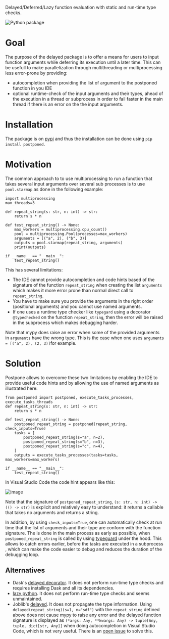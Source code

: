 Delayed/Deferred/Lazy function evaluation with static and run-time type checks.

![Python package](https://github.com/martinResearch/postponed/workflows/Python%20package/badge.svg)

# Goal

The purpose of the delayed package is to offer a means for users to input function arguments while deferring its execution until a later time.
This can be usefull to make parallelization through multithreading or multiprocessing less error-prone
by providing:
* autocompletion when providing the list of argument to the postponed function in you IDE
* optional runtime-check of the input arguments and their types, ahead of the execution in a thread or subprocess in order to fail faster in the main thread if there is an error on the the input arguments.

# Installation

The package is on [pypi](https://pypi.org/project/postponed/) and thus the installation can be done using `pip install postponed`.

# Motivation

The common approach to to use multiprocessing to run a function that takes several input arguments over several sub processes is to use `pool.starmap` as done in the following example:

```
import multiprocessing
max_threads=3

def repeat_string(s: str, n: int) -> str:
    return s * n

def test_repeat_string() -> None:
    max_workers = multiprocessing.cpu_count()
    pool = multiprocessing.Pool(processes=max_workers)
    arguments = [("a", 2), ("b", 3)]
    outputs = pool.starmap(repeat_string, arguments)
    print(outputs)

if __name__ == "__main__":
    test_repeat_string()
```

This has several limitations:
* The IDE cannot provide autocompletion and code hints based of the signature of the function `repeat_string` when creating the list `arguments`
which makes it more error prone than normal direct call to `repeat_string`.
* You have to make sure you provide the arguments in the right order (positional arguments) and you cannot use named arguments.
* If one uses a runtime type checker like `typegard` using a decorator `@typechecked` on the function `repeat_string`, then the error will be raised in the subprocess which makes debugging harder.

Note that mypy does raise an error when some of the provided arguments in `arguments` have the wrong type. This is the case when one uses  `arguments = [("a", 2), (2, 3)]`for example.

# Solution

Postpone allows to overcome these two limitations by enabling the IDE to provide useful code hints and by allowing the use of named arguments as illustrated  here:
```
from postponed import postponed, execute_tasks_processes, execute_tasks_threads
def repeat_string(s: str, n: int) -> str:
    return s * n

def test_repeat_string() -> None:
    postponed_repeat_string = postponed(repeat_string, check_inputs=True)
    tasks = [
        postponed_repeat_string(s="a", n=2),
        postponed_repeat_string(s="b", n=3),
        postponed_repeat_string(s="c", n=4),
    ]
    outputs = execute_tasks_processes(tasks=tasks, max_workers=max_workers)

if __name__ == "__main__":
    test_repeat_string()
```

In Visual Studio Code the code hint appears like this:

![image](https://user-images.githubusercontent.com/18285382/229304858-7a292775-120e-4f95-8520-a80a1e70738e.png)

Note that the signature of `postponed_repeat_string`, `(s: str, n: int) -> (() -> str)` is explicit and relatively easy to understand: it returns a callable that takes no arguments and returns a string.

In addition, by using `check_inputs=True`, one can automatically check at run time that the list of arguments and their type are conform with the function signature. The is done in the main process as early as possible, when `postponed_repeat_string` is called by using [typeguard](https://pypi.org/project/typeguard/) under the hood. This allows to catch errors earlier, before the tasks are executed in a subprocess , which can make the code easier to debug and reduces the duration of the debugging loop.

## Alternatives

* Dask's [delayed decorator](https://dask.pydata.org/en/latest/delayed.html). It does not perform run-time type checks and requires installing Dask and all its dependencies.
* [lazy python](https://pypi.org/project/lazy_python/). It does not perform run-time type checks and seems unmaintained.
* Joblib's [delayed](https://joblib.readthedocs.io/en/latest/parallel.html). It does not propagate the type information. Using `delayed(repeat_string)(s=1, n="sdf")` with the `repeat_string` defined above does not cause mypy to raise any error and the delayed function signature is displayed as `(*args: Any, **kwargs: Any) -> tuple[Any, tuple, dict[str, Any]]` when doing autocompletion in Visual Studio Code, which is not very useful. There is an [open issue](https://github.com/joblib/joblib/issues/1176) to solve this. 


